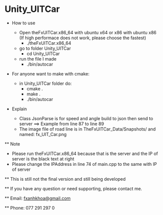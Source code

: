 # Unity_UITCar
* How to use
  - Open theFxUITCar.x86_64 with ubuntu x64 or x86 with ubuntu x86 (If high performace does not work, please choose the fastest)
    + ./theFxUITCar.x86_64
  - go to folder Unity_UITCar
    + cd Unity_UITCar
  - run the file I made
    + ./bin/autocar
  
* For anyone want to make with cmake:
  - in Unity_UITCar folder do:
    + cmake .
    + make .
    + ./bin/autocar
  
* Explain
  - Class JsonParse is for speed and angle build to json then send to server ==> Example from line 87 to line 89
  - The image file of road line is in TheFxUITCar_Data/Snapshots/ and named: fx_UIT_Car.png
  
** Note
  - Please run theFxUITCar.x86_64 because that is the server and the IP of server is the black text at right
  - Please change the IPAddress in line 74 of main.cpp to the same with IP of server

** This is still not the final version and still being developed

** If you have any question or need supporting, please contact me.

** Email: fxanhkhoa@gmail.com

** Phone: 077 291 297 0
